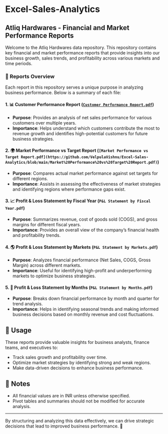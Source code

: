 # Excel-Sales-Analytics

## Atliq Hardwares - Financial and Market Performance Reports

Welcome to the Atliq Hardwares data repository. This repository contains key financial and market performance reports that provide insights into our business growth, sales trends, and profitability across various markets and time periods.

### 📂 Reports Overview

Each report in this repository serves a unique purpose in analyzing business performance. Below is a summary of each file:

#### 1. 📊 Customer Performance Report ([`Customer Performance Report.pdf`](https://github.com/VelpulaVishnu/Excel-Sales-Analytics/blob/main/Customer%20Performance%20Report.pdf))
   - **Purpose**: Provides an analysis of net sales performance for various customers over multiple years.
   - **Importance**: Helps understand which customers contribute the most to revenue growth and identifies high-potential customers for future business strategies.

#### 2. 🌍 Market Performance vs Target Report (`[Market Performance vs Target Report.pdf](https://github.com/VelpulaVishnu/Excel-Sales-Analytics/blob/main/Market%20Performance%20vs%20Target%20Report.pdf)`)
   - **Purpose**: Compares actual market performance against set targets for different regions.
   - **Importance**: Assists in assessing the effectiveness of market strategies and identifying regions where performance gaps exist.

#### 3. 📈 Profit & Loss Statement by Fiscal Year (`P&L Statement by Fiscal Year.pdf`)
   - **Purpose**: Summarizes revenue, cost of goods sold (COGS), and gross margins for different fiscal years.
   - **Importance**: Provides an overall view of the company’s financial health and profitability trends.

#### 4. 🌎 Profit & Loss Statement by Markets (`P&L Statement by Markets.pdf`)
   - **Purpose**: Analyzes financial performance (Net Sales, COGS, Gross Margin) across different markets.
   - **Importance**: Useful for identifying high-profit and underperforming markets to optimize business strategies.

#### 5. 📅 Profit & Loss Statement by Months (`P&L Statement by Months.pdf`)
   - **Purpose**: Breaks down financial performance by month and quarter for trend analysis.
   - **Importance**: Helps in identifying seasonal trends and making informed business decisions based on monthly revenue and cost fluctuations.

## 📌 Usage
These reports provide valuable insights for business analysts, finance teams, and executives to:
- Track sales growth and profitability over time.
- Optimize market strategies by identifying strong and weak regions.
- Make data-driven decisions to enhance business performance.

## 📝 Notes
- All financial values are in INR unless otherwise specified.
- Pivot tables and summaries should not be modified for accurate analysis.

---

By structuring and analyzing this data effectively, we can drive strategic decisions that lead to improved business performance. 🚀

